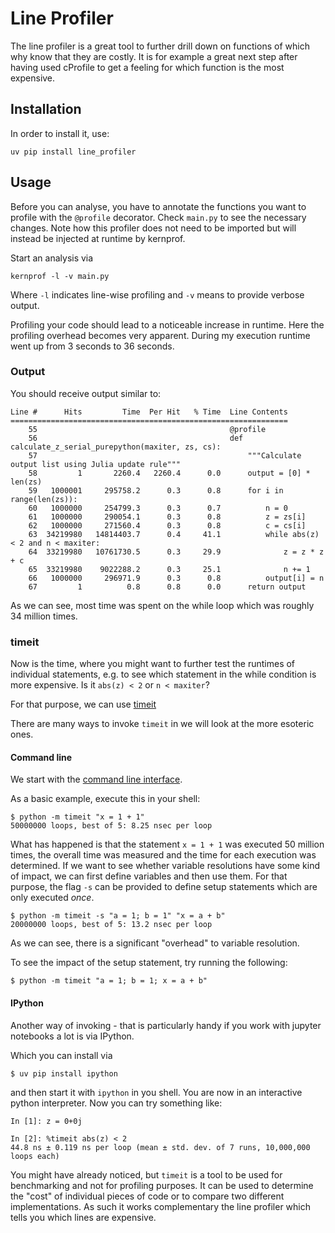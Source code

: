 # Line Profiler

The line profiler is a great tool to further drill down on functions of which why know that they are costly. It is for 
example a great next step after having used cProfile to get a feeling for which function is the most expensive.

## Installation

In order to install it, use:
```shell
uv pip install line_profiler
```

## Usage

Before you can analyse, you have to annotate the functions you want to profile with the `@profile` decorator. Check `main.py`
to see the necessary changes. Note how this profiler does not need to be imported but will instead be injected at runtime
by kernprof.

Start an analysis via
```shell
kernprof -l -v main.py
```

Where `-l` indicates line-wise profiling and `-v` means to provide verbose output.

Profiling your code should lead to a noticeable increase in runtime. Here the profiling overhead becomes very apparent. During
my execution runtime went up from 3 seconds to 36 seconds.

### Output

You should receive output similar to:

```shell
Line #      Hits         Time  Per Hit   % Time  Line Contents
==============================================================
    55                                           @profile
    56                                           def calculate_z_serial_purepython(maxiter, zs, cs):
    57                                               """Calculate output list using Julia update rule"""
    58         1       2260.4   2260.4      0.0      output = [0] * len(zs)
    59   1000001     295758.2      0.3      0.8      for i in range(len(zs)):
    60   1000000     254799.3      0.3      0.7          n = 0
    61   1000000     290054.1      0.3      0.8          z = zs[i]
    62   1000000     271560.4      0.3      0.8          c = cs[i]
    63  34219980   14814403.7      0.4     41.1          while abs(z) < 2 and n < maxiter:
    64  33219980   10761730.5      0.3     29.9              z = z * z + c
    65  33219980    9022288.2      0.3     25.1              n += 1
    66   1000000     296971.9      0.3      0.8          output[i] = n
    67         1          0.8      0.8      0.0      return output
```

As we can see, most time was spent on the while loop which was roughly 34 million times.

### timeit

Now is the time, where you might want to further test the runtimes of individual statements, e.g. to see which statement
in the while condition is more expensive. Is it `abs(z) < 2` or `n < maxiter`?

For that purpose, we can use [timeit](https://docs.python.org/3/library/timeit.html#)

There are many ways to invoke `timeit` in we will look at the more esoteric ones.

#### Command line

We start with the [command line interface](https://docs.python.org/3/library/timeit.html#command-line-interface).

As a basic example, execute this in your shell:
```shell
$ python -m timeit "x = 1 + 1"
50000000 loops, best of 5: 8.25 nsec per loop
```

What has happened is that the statement `x = 1 + 1` was executed 50 million times, the overall time was measured and the
time for each execution was determined. If we want to see whether variable resolutions have some kind of impact, we can
first define variables and then use them. For that purpose, the flag `-s` can be provided to define setup statements which
are only executed *once*.

```shell
$ python -m timeit -s "a = 1; b = 1" "x = a + b"
20000000 loops, best of 5: 13.2 nsec per loop
```

As we can see, there is a significant "overhead" to variable resolution.

To see the impact of the setup statement, try running the following:

```shell
$ python -m timeit "a = 1; b = 1; x = a + b"
```

#### IPython

Another way of invoking - that is particularly handy if you work with jupyter notebooks a lot is via IPython.

Which you can install via
```shell
$ uv pip install ipython
```

and then start it with `ipython` in you shell. You are now in an interactive python interpreter. Now you can try something
like:
```shell
In [1]: z = 0+0j

In [2]: %timeit abs(z) < 2
44.8 ns ± 0.119 ns per loop (mean ± std. dev. of 7 runs, 10,000,000 loops each)
```

You might have already noticed, but `timeit` is a tool to be used for benchmarking and not for profiling purposes.
It can be used to determine the "cost" of individual pieces of code or to compare two different implementations. As such
it works complementary the line profiler which tells you which lines are expensive.